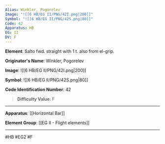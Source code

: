 ```yaml
---
Alias: Winkler, Pogorelev
Image: "![[6 HB/EG II/PNG/42I.png|200]]"
Symbol: "![[6 HB/EG II/PNG/42S.png|80]]"
Code: 42
Apparatus: HB
EG: II
DV: F
---
```

**Element**: Salto fwd. straight with 1 t. also from el-grip.

**Originator's Name**: Winkler, Pogorelev

**Image**:
![[6 HB/EG II/PNG/42I.png|200]]

**Symbol**:
![[6 HB/EG II/PNG/42S.png|80]]

**Code Identification Number**: 42

>**Difficulty Value**: F

___
**Apparatus**: [[Horizontal Bar]]

**Element Group**: [[EG II - Flight elements]]
___
#HB #EG2 #F
